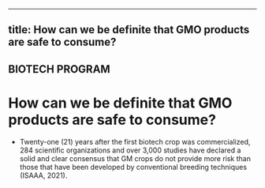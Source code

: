 --- 
 title: How can we be definite that GMO products are safe to consume?
 ---

## BIOTECH PROGRAM

# How can we be definite that GMO products are safe to consume?


 - Twenty-one (21) years after the first biotech crop was commercialized, 284 scientific organizations and over 3,000 studies have declared a solid and clear consensus that GM crops do not provide more risk than those that have been developed by conventional breeding techniques (ISAAA, 2021).
